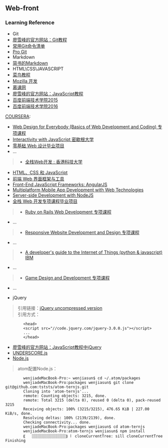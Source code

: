 ## Web-front
### Learning Reference
* Git  
 * [廖雪峰的官方网站：Git教程](http://www.liaoxuefeng.com)  
 * [常用Git命令清单](http://www.ruanyifeng.com/blog/2015/12/git-cheat-sheet.html)  
 * [Pro Git](http://iissnan.com/progit/)
* Markdown  
 * [简书的Markdown](http://www.jianshu.com/p/8c1d594afd85)  
* HTML\CSS\JAVASCRIPT  
 * [菜鸟教程](http://www.runoob.com)  
 * [Mozilla 开发](https://developer.mozilla.org/zh-CN/)  
 * [慕课网](http://www.imooc.com)  
 * [廖雪峰的官方网站：JavaScript教程](http://www.liaoxuefeng.com)  
 * [百度前端技术学院2015](https://github.com/baidu-ife/ife)  
 * [百度前端技术学院2016](http://ife.baidu.com/task/all)
 
>
[COURSERA](https://www.coursera.org):  
* [Web Design for Everybody (Basics of Web Development and Coding) 专项课程](https://www.coursera.org/specializations/web-design)   
 * [Interactivity with JavaScript 密歇根大学](https://www.coursera.org/learn/javascript)
 * [零基础 Web 设计毕业项目](https://www.coursera.org/learn/web-design-project)
 * ...

> * [全栈Web开发  : 香港科技大学](https://www.coursera.org/specializations/full-stack)  
 * [HTML、CSS 和 JavaScript](https://www.coursera.org/learn/html-css-javascript)
  * [前端 Web 界面框架与工具](https://www.coursera.org/learn/web-frameworks/home/welcome)
  * [Front-End JavaScript Frameworks: AngularJS](https://www.coursera.org/learn/angular-js)
  * [Multiplatform Mobile App Development with Web Technologies](https://www.coursera.org/learn/hybrid-mobile-development/home/welcome)
  * [Server-side Development with NodeJS](https://www.coursera.org/learn/server-side-development)
  * [全栈 Web 开发专项课程毕业项目](https://www.coursera.org/learn/web-development-project)

> * [Ruby on Rails Web Development 专项课程](https://www.coursera.org/specializations/ruby-on-rails) 
 * ...

> * [Responsive Website Development and Design 专项课程](https://www.coursera.org/specializations/website-development)
 * ...

> * [A developer's guide to the Internet of Things (python & javascript) IBM](https://www.coursera.org/learn/developer-iot/home/welcome) 
 * ...

> * [Game Design and Development 专项课程](https://www.coursera.org/specializations/game-development)
 * ...

* jQuery  
> 引用链接：[jQuery uncompressed version](https://code.jquery.com/jquery-3.0.0.js)  
引用方式：
  
            <head>  
            <script src="//code.jquery.com/jquery-3.0.0.js"></script>  
            ...  
            </head>

 * [廖雪峰的官方网站：JavaScript教程中jQuery](http://www.liaoxuefeng.com)
 * [UNDERSCORE.js](http://underscorejs.org)
 * [Node.js](https://nodejs.org/en/)  
 > atom配置Node.js：

            wenjiadeMacBook-Pro:~ wenjiasun$ cd ~/.atom/packages  
            wenjiadeMacBook-Pro:packages wenjiasun$ git clone git@github.com:tststs/atom-ternjs.git  
            Cloning into 'atom-ternjs'...  
            remote: Counting objects: 3215, done.  
            remote: Total 3215 (delta 0), reused 0 (delta 0), pack-reused 3215  
            Receiving objects: 100% (3215/3215), 476.65 KiB | 227.00 KiB/s, done.  
            Resolving deltas: 100% (2139/2139), done.  
            Checking connectivity... done.  
            wenjiadeMacBook-Pro:packages wenjiasun$ cd atom-ternjs  
            wenjiadeMacBook-Pro:atom-ternjs wenjiasun$ npm install  
            ⸨   ░░░░░░░░░░░░░░░⸩ ⠇ cloneCurrentTree: sill cloneCurrentTree Finishing  
